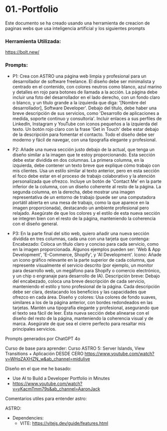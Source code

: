 # 01.-Portfolio
Este documento se ha creado usando una herramienta de creacion de paginas webs que usa inteligencia artificial y los siguientes prompts

### Herramienta Utilizada: 
https://bolt.new/

 ### Prompts: 

* P1: Crea con ASTRO una página web limpia y profesional para un desarrollador de software freelance. El diseño debe ser minimalista y centrado en el contenido, con colores neutros como blanco, azul marino y detalles en rojo para botones de llamada a la acción. La página debe incluir una foto del desarrollador en el lado derecho, con un fondo claro o blanco, y un título grande a la izquierda que diga: '[Nombre del desarrollador], Software Developer'. Debajo del título, debe haber una breve descripción de sus servicios, como 'Desarrollo de aplicaciones a medida, soporte continuo y consultoría'. Incluir enlaces a sus perfiles de LinkedIn, Instagram y YouTube con iconos pequeños a la izquierda del texto. Un botón rojo claro con la frase 'Get in Touch' debe estar debajo de la descripción para fomentar el contacto. Todo el diseño debe ser moderno y fácil de navegar, con una tipografía elegante y profesional.

* P2: Añade una nueva sección justo debajo de la actual, que tenga un diseño similar a la imagen que te estoy proporcionando. Esta sección debe estar dividida en dos columnas.
  La primera columna, en la izquierda, debe contener un texto breve que explique cómo trabajo con mis clientes. Usa un estilo similar al texto anterior, pero en esta sección el foco debe estar en el proceso de trabajo colaborativo y la atención personalizada que ofrezco. Incluye un botón de 'Contact Me' en la parte inferior de la columna, con un diseño coherente al resto de la página.
  La segunda columna, en la derecha, debe mostrar una imagen representativa de un entorno de trabajo (puede ser una computadora portátil abierta en una mesa de trabajo, como la que aparece en la imagen proporcionada), destacando un ambiente profesional pero relajado.
  Asegúrate de que los colores y el estilo de esta nueva sección se integren bien con el resto de la página, manteniendo la coherencia con el diseño general.

* P3: En la parte final del sitio web, quiero añadir una nueva sección dividida en tres columnas, cada una con una tarjeta que contenga:
    Encabezado: Coloca un título claro y conciso para cada servicio, como en la imagen proporcionada. Algunos ejemplos pueden ser: 'Web & App Development', 'E-Commerce, Shopify', y 'AI Development'.
    Icono: Añade un icono gráfico relevante en la parte superior de cada columna, que represente visualmente el servicio descrito (por ejemplo, un monitor para desarrollo web, un megáfono para Shopify o comercio electrónico, y un chip o engranaje para desarrollo de IA).
    Descripción breve: Debajo del encabezado, coloca una breve descripción de cada servicio, manteniendo el estilo y tono profesional de la página. Cada descripción debe ser clara, destacando los beneficios y las capacidades que ofrezco en cada área.
    Diseño y colores: Usa colores de fondo suaves, similares a los de la página anterior, con bordes redondeados en las tarjetas. Mantén una tipografía elegante y profesional, asegurando que el texto sea fácil de leer.
    Esta nueva sección debe alinearse con el diseño del resto de la página, manteniendo la coherencia visual y de marca. Asegúrate de que sea el cierre perfecto para resaltar mis principales servicios.


Prompts generados por ChatGPT 4o
 

Curso de base para aprender: 
Curso ASTRO 5: Server Islands, View Transitions + Aplicación DESDE CERO
https://www.youtube.com/watch?v=WHqZAXHZN_w&ab_channel=midulive

Diseño en el que me he basado: 
* Use AI to Build a Developer Portfolio in Minutes
* https://www.youtube.com/watch?v=yKacmTmm79s&ab_channel=AaronJack


Comentarios utiles para entender astro: 

ASTRO:
+ Dependencies:
  * VITE: https://vitejs.dev/guide/features.html